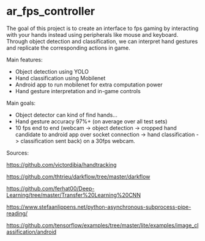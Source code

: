 # ar_fps_controller

The goal of this project is to create an interface to fps gaming by interacting with your hands instead using peripherals like mouse and keyboard. Through object detection and classification, we can interpret hand gestures and replicate the corresponding actions in game.

Main features:

- Object detection using YOLO
- Hand classification using Mobilenet
- Android app to run mobilenet for extra computation power
- Hand gesture interpretation and in-game controls 

Main goals:

- Object detector can kind of find hands...
- Hand gesture accuracy 97%+ (on average over all test sets)
- 10 fps end to end (webcam -> object detection -> cropped hand candidate to android app over socket connection -> hand classification -> classification sent back) on a 30fps webcam.

Sources:

https://github.com/victordibia/handtracking

https://github.com/thtrieu/darkflow/tree/master/darkflow

https://github.com/ferhat00/Deep-Learning/tree/master/Transfer%20Learning%20CNN

https://www.stefaanlippens.net/python-asynchronous-subprocess-pipe-reading/

https://github.com/tensorflow/examples/tree/master/lite/examples/image_classification/android
